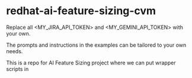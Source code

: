 # redhat-ai-feature-sizing-cvm

Replace all <MY_JIRA_API_TOKEN> and <MY_GEMINI_API_TOKEN> with your own.

The prompts and instructions in the examples can be tailored to your own needs.

This is a repo for AI Feature Sizing project where we can put wrapper scripts in
